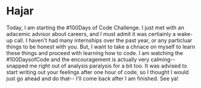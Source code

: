 # Hajar

Today, I am starting the #100Days of Code Challenge. I just met with an adacemic advisor about careers, and I must admit it was certiainly a wake-up call. I haven't had many internships over the past year, or any particluar things to be honest with you. But, I want to take a chnace on myself to learn these things and proceed with learning how to code. I am watching the #100DaysofCode and the encouragement is actually very calming-- snapped me right out of analysis paralysis for a bit too. It was advised to start writing out your feelings after one hour of code, so I thought I would just go ahead and do that-- I'll come back after I am finished. See ya!
